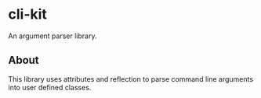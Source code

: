 # cli-kit
An argument parser library.

## About

This library uses attributes and reflection to parse command line arguments into user defined classes.
